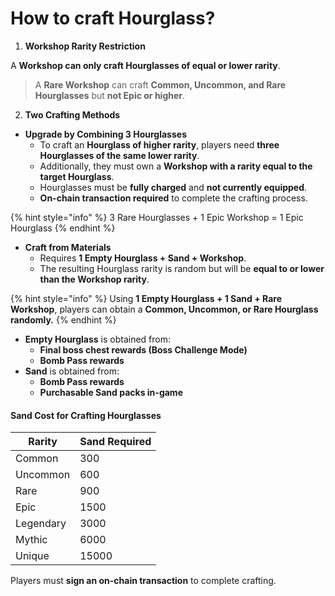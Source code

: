 # How to craft Hourglass?

1. **Workshop Rarity Restriction**

A **Workshop can only craft Hourglasses of equal or lower rarity**.

> A **Rare Workshop** can craft **Common, Uncommon, and Rare Hourglasses** but **not Epic or higher**.

2. **Two Crafting Methods**

* **Upgrade by Combining 3 Hourglasses**
  * To craft an **Hourglass of higher rarity**, players need **three Hourglasses of the same lower rarity**.
  * Additionally, they must own a **Workshop with a rarity equal to the target Hourglass**.
  * Hourglasses must be **fully charged** and **not currently equipped**.
  * **On-chain transaction required** to complete the crafting process.

{% hint style="info" %}
3 Rare Hourglasses + 1 Epic Workshop = 1 Epic Hourglass
{% endhint %}

* **Craft from Materials**
  * Requires **1 Empty Hourglass + Sand + Workshop**.
  * The resulting Hourglass rarity is random but will be **equal to or lower than the Workshop rarity**.

{% hint style="info" %}
Using **1 Empty Hourglass + 1 Sand + Rare Workshop**, players can obtain a **Common, Uncommon, or Rare Hourglass randomly.**
{% endhint %}

* **Empty Hourglass** is obtained from:
  * **Final boss chest rewards (Boss Challenge Mode)**
  * **Bomb Pass rewards**
* **Sand** is obtained from:
  * **Bomb Pass rewards**
  * **Purchasable Sand packs in-game**

#### **Sand Cost for Crafting Hourglasses**

| Rarity    | Sand Required |
| --------- | ------------- |
| Common    | 300           |
| Uncommon  | 600           |
| Rare      | 900           |
| Epic      | 1500          |
| Legendary | 3000          |
| Mythic    | 6000          |
| Unique    | 15000         |

Players must **sign an on-chain transaction** to complete crafting.
